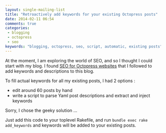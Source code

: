 ```yaml
---
layout: single-mailing-list
title: "Retroactively add keywords for your existing Octopress posts"
date: 2014-02-11 06:54
comments: true
categories:
 - blogging
 - octopress
 - seo
keywords: "blogging, octopress, seo, script, automatic, existing posts"
---
```

At the moment, I am exploring the world of SEO, and so I thought I could start with my blog. I found [SEO for Octopress websites](http://xit0.org/2013/05/seo-for-octopress-websites/) that I followed to add keywords and descriptions to this blog.

To fill actual keywords for all my existing posts, I had 2 options :

* edit around 60 posts by hand
* write a script to parse Yaml post descriptions and extract and inject keywords

Sorry, I chose the geeky solution ...

<p>
<script src="https://gist.github.com/philou/8929876.js"></script>
</p>

Just add this code to your toplevel Rakefile, and run ```bundle exec rake add_keywords``` and keywords will be added to your existing posts.
